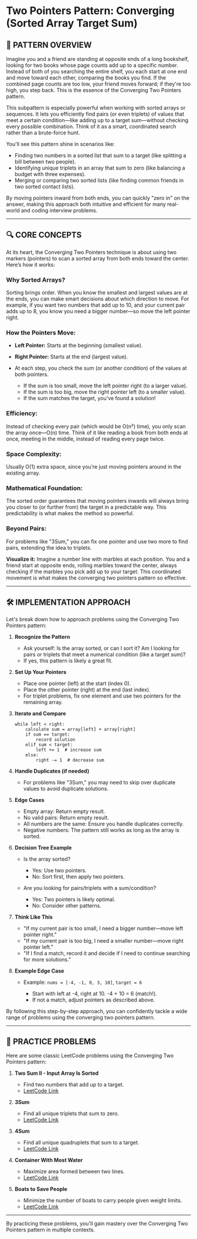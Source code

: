 # Two Pointers Pattern: Converging (Sorted Array Target Sum)

## 🧭 PATTERN OVERVIEW

Imagine you and a friend are standing at opposite ends of a long bookshelf, looking for two books whose page counts add up to a specific number. Instead of both of you searching the entire shelf, you each start at one end and move toward each other, comparing the books you find. If the combined page counts are too low, your friend moves forward; if they're too high, you step back. This is the essence of the Converging Two Pointers pattern.

This subpattern is especially powerful when working with sorted arrays or sequences. It lets you efficiently find pairs (or even triplets) of values that meet a certain condition—like adding up to a target sum—without checking every possible combination. Think of it as a smart, coordinated search rather than a brute-force hunt.

You'll see this pattern shine in scenarios like:

* Finding two numbers in a sorted list that sum to a target (like splitting a bill between two people).
* Identifying unique triplets in an array that sum to zero (like balancing a budget with three expenses).
* Merging or comparing two sorted lists (like finding common friends in two sorted contact lists).

By moving pointers inward from both ends, you can quickly "zero in" on the answer, making this approach both intuitive and efficient for many real-world and coding interview problems.

---

## 🔍 CORE CONCEPTS

At its heart, the Converging Two Pointers technique is about using two markers (pointers) to scan a sorted array from both ends toward the center. Here’s how it works:

### Why Sorted Arrays?

Sorting brings order. When you know the smallest and largest values are at the ends, you can make smart decisions about which direction to move.
For example, if you want two numbers that add up to 10, and your current pair adds up to 8, you know you need a bigger number—so move the left pointer right.

### How the Pointers Move:

* **Left Pointer:** Starts at the beginning (smallest value).
* **Right Pointer:** Starts at the end (largest value).
* At each step, you check the sum (or another condition) of the values at both pointers.

  * If the sum is too small, move the left pointer right (to a larger value).
  * If the sum is too big, move the right pointer left (to a smaller value).
  * If the sum matches the target, you've found a solution!

### Efficiency:

Instead of checking every pair (which would be O(n²) time), you only scan the array once—O(n) time.
Think of it like reading a book from both ends at once, meeting in the middle, instead of reading every page twice.

### Space Complexity:

Usually O(1) extra space, since you’re just moving pointers around in the existing array.

### Mathematical Foundation:

The sorted order guarantees that moving pointers inwards will always bring you closer to (or further from) the target in a predictable way.
This predictability is what makes the method so powerful.

### Beyond Pairs:

For problems like "3Sum," you can fix one pointer and use two more to find pairs, extending the idea to triplets.

**Visualize it:**
Imagine a number line with marbles at each position. You and a friend start at opposite ends, rolling marbles toward the center, always checking if the marbles you pick add up to your target. This coordinated movement is what makes the converging two pointers pattern so effective.

---

## 🛠️ IMPLEMENTATION APPROACH

Let's break down how to approach problems using the Converging Two Pointers pattern:

1. **Recognize the Pattern**

   * Ask yourself: Is the array sorted, or can I sort it? Am I looking for pairs or triplets that meet a numerical condition (like a target sum)?
   * If yes, this pattern is likely a great fit.
2. **Set Up Your Pointers**

   * Place one pointer (left) at the start (index 0).
   * Place the other pointer (right) at the end (last index).
   * For triplet problems, fix one element and use two pointers for the remaining array.
3. **Iterate and Compare**

   ```
   while left < right:
       calculate sum = array[left] + array[right]
       if sum == target:
           record solution
       elif sum < target:
           left += 1  # increase sum
       else:
           right -= 1  # decrease sum
   ```
4. **Handle Duplicates (if needed)**

   * For problems like "3Sum," you may need to skip over duplicate values to avoid duplicate solutions.
5. **Edge Cases**

   * Empty array: Return empty result.
   * No valid pairs: Return empty result.
   * All numbers are the same: Ensure you handle duplicates correctly.
   * Negative numbers: The pattern still works as long as the array is sorted.
6. **Decision Tree Example**

   * Is the array sorted?

     * Yes: Use two pointers.
     * No: Sort first, then apply two pointers.
   * Are you looking for pairs/triplets with a sum/condition?

     * Yes: Two pointers is likely optimal.
     * No: Consider other patterns.
7. **Think Like This**

   * "If my current pair is too small, I need a bigger number—move left pointer right."
   * "If my current pair is too big, I need a smaller number—move right pointer left."
   * "If I find a match, record it and decide if I need to continue searching for more solutions."
8. **Example Edge Case**

   * Example: `nums = [-4, -1, 0, 3, 10]`, `target = 6`

     * Start with left at -4, right at 10. -4 + 10 = 6 (match!).
     * If not a match, adjust pointers as described above.

By following this step-by-step approach, you can confidently tackle a wide range of problems using the converging two pointers pattern.


---

## 🧩 PRACTICE PROBLEMS

Here are some classic LeetCode problems using the Converging Two Pointers pattern:

1. **Two Sum II - Input Array Is Sorted**

   * Find two numbers that add up to a target.
   * [LeetCode Link](https://leetcode.com/problems/two-sum-ii-input-array-is-sorted/)

2. **3Sum**

   * Find all unique triplets that sum to zero.
   * [LeetCode Link](https://leetcode.com/problems/3sum/)

3. **4Sum**

   * Find all unique quadruplets that sum to a target.
   * [LeetCode Link](https://leetcode.com/problems/4sum/)

4. **Container With Most Water**

   * Maximize area formed between two lines.
   * [LeetCode Link](https://leetcode.com/problems/container-with-most-water/)

5. **Boats to Save People**

   * Minimize the number of boats to carry people given weight limits.
   * [LeetCode Link](https://leetcode.com/problems/boats-to-save-people/)

---

By practicing these problems, you'll gain mastery over the Converging Two Pointers pattern in multiple contexts.
